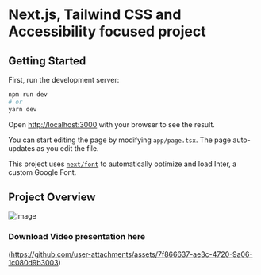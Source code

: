 # Next.js, Tailwind CSS and Accessibility focused project

## Getting Started

First, run the development server:

```bash
npm run dev
# or
yarn dev

```

Open [http://localhost:3000](http://localhost:3000) with your browser to see the result.

You can start editing the page by modifying `app/page.tsx`. The page auto-updates as you edit the file.

This project uses [`next/font`](https://nextjs.org/docs/basic-features/font-optimization) to automatically optimize and load Inter, a custom Google Font.

## Project Overview

![image](https://github.com/user-attachments/assets/a62480c1-d3ac-4359-b6e5-955f8cf03e1f)


### Download Video presentation here

(https://github.com/user-attachments/assets/7f866637-ae3c-4720-9a06-1c080d9b3003)

